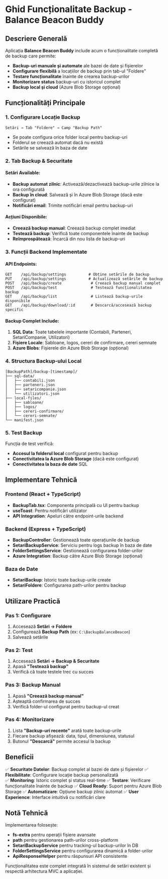 # Ghid Funcționalitate Backup - Balance Beacon Buddy

## Descriere Generală

Aplicația **Balance Beacon Buddy** include acum o funcționalitate completă de backup care permite:

- **Backup-uri manuale și automate** ale bazei de date și fișierelor
- **Configurare flexibilă** a locațiilor de backup prin tab-ul "Foldere"
- **Testare funcționalitate** înainte de crearea backup-urilor
- **Monitorizare status** backup-uri cu istoricul complet
- **Backup local și cloud** (Azure Blob Storage opțional)

## Funcționalități Principale

### 1. Configurare Locație Backup

```
Setări → Tab "Foldere" → Camp "Backup Path"
```

- Se poate configura orice folder local pentru backup-uri
- Folderul se creează automat dacă nu există
- Setările se salvează în baza de date

### 2. Tab Backup & Securitate

#### Setări Available:
- **Backup automat zilnic**: Activează/dezactivează backup-urile zilnice la ora configurată
- **Backup în cloud**: Salvează și în Azure Blob Storage (dacă este configurat)
- **Notificări email**: Trimite notificări email pentru backup-uri

#### Acțiuni Disponibile:
- **Creează backup manual**: Creează backup complet imediat
- **Testează backup**: Verifică toate componentele înainte de backup
- **Reîmprospătează**: Încarcă din nou lista de backup-uri

### 3. Funcții Backend Implementate

#### API Endpoints:

```
GET    /api/backup/settings          # Obține setările de backup
PUT    /api/backup/settings          # Actualizează setările de backup
POST   /api/backup/create             # Creează backup manual complet
POST   /api/backup/test               # Testează funcționalitatea backup
GET    /api/backup/list               # Listează backup-urile disponibile
GET    /api/backup/download/:id       # Descarcă/accesează backup specific
```

#### Backup Complet Include:
1. **SQL Data**: Toate tabelele importante (Contabili, Parteneri, SetariCompanie, Utilizatori)
2. **Fișiere Locale**: Sabloane, logos, cereri de confirmare, cereri semnate
3. **Azure Blobs**: Fișierele din Azure Blob Storage (opțional)

### 4. Structura Backup-ului Local

```
[BackupPath]/backup-[timestamp]/
├── sql-data/
│   ├── contabili.json
│   ├── parteneri.json
│   ├── setaricompanie.json
│   └── utilizatori.json
├── local-files/
│   ├── sabloane/
│   ├── logos/
│   ├── cereri-confirmare/
│   └── cereri-semnate/
└── manifest.json
```

### 5. Test Backup

Funcția de test verifică:
- **Accesul la folderul local** configurat pentru backup
- **Conectivitatea la Azure Blob Storage** (dacă este configurat)
- **Conectivitatea la baza de date** SQL

## Implementare Tehnică

### Frontend (React + TypeScript)
- **BackupTab.tsx**: Componenta principală cu UI pentru backup
- **useToast**: Pentru notificări utilizator
- **API Integration**: Apeluri către endpoint-urile backend

### Backend (Express + TypeScript)
- **BackupController**: Gestionează toate operațiunile de backup
- **SetariBackupService**: Serviciu pentru logs backup în baza de date
- **FolderSettingsService**: Gestionează configurarea folder-urilor
- **Azure Integration**: Backup către Azure Blob Storage (opțional)

### Baza de Date
- **SetariBackup**: Istoric toate backup-urile create
- **SetariFoldere**: Configurarea path-urilor pentru backup

## Utilizare Practică

### Pas 1: Configurare
1. Accesează **Setări → Foldere**
2. Configurează **Backup Path** (ex: `C:\BackupBalanceBeacon`)
3. Salvează setările

### Pas 2: Test
1. Accesează **Setări → Backup & Securitate**
2. Apasă **"Testează backup"**
3. Verifică că toate testele trec cu succes

### Pas 3: Backup Manual
1. Apasă **"Creează backup manual"**
2. Așteaptă confirmarea de succes
3. Verifică folder-ul configurat pentru backup-ul creat

### Pas 4: Monitorizare
1. Lista **"Backup-uri recente"** arată toate backup-urile
2. Fiecare backup afișează: data, tipul, dimensiunea, statusul
3. Butonul **"Descarcă"** permite accesul la backup

## Beneficii

✅ **Securitate Datelor**: Backup complet al bazei de date și fișierelor
✅ **Flexibilitate**: Configurare locație backup personalizată  
✅ **Monitoring**: Istoric complet și status real-time
✅ **Testare**: Verificare funcționalitate înainte de backup
✅ **Cloud Ready**: Suport pentru Azure Blob Storage
✅ **Automatizare**: Opțiune backup zilnic automat
✅ **User Experience**: Interface intuitivă cu notificări clare

## Notă Tehnică

Implementarea folosește:
- **fs-extra** pentru operații fișiere avansate
- **path** pentru gestionarea path-urilor cross-platform
- **SetariBackupService** pentru tracking-ul backup-urilor în DB
- **FolderSettingsService** pentru configurarea dinamică a folder-urilor
- **ApiResponseHelper** pentru răspunsuri API consistente

Funcționalitatea este complet integrată în sistemul de setări existent și respectă arhitectura MVC a aplicației.
